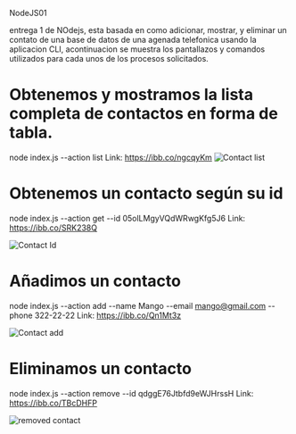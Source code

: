 NodeJS01 

entrega 1 de NOdejs, esta basada en como adicionar, mostrar, y eliminar un contato de una base de datos de una agenada telefonica usando la aplicacion CLI, acontinuacion se 
muestra los pantallazos y comandos utilizados para cada unos de los procesos solicitados.

# Obtenemos y mostramos la lista completa de contactos en forma de tabla.
node index.js --action list          Link: https://ibb.co/ngcqyKm
![Contact list](https://github.com/Alejandrolt/Nodejs01-main/assets/140465576/c5d7b71f-3aa2-4938-93f8-b52493b8253d)

# Obtenemos un contacto según su id
node index.js --action get --id 05olLMgyVQdWRwgKfg5J6   Link: https://ibb.co/SRK238Q

![Contact Id](https://github.com/Alejandrolt/Nodejs01-main/assets/140465576/71f54b1d-2a0e-4b8c-b19f-d9b760a5dcba)

# Añadimos un contacto
node index.js --action add --name Mango --email mango@gmail.com --phone 322-22-22   Link: https://ibb.co/Qn1Mt3z

![Contact add](https://github.com/Alejandrolt/Nodejs01-main/assets/140465576/e973fe29-c2a2-4462-8cf7-32ee96cde65d)

  
# Eliminamos un contacto
node index.js --action remove --id qdggE76Jtbfd9eWJHrssH   Link: https://ibb.co/TBcDHFP

![removed contact](https://github.com/Alejandrolt/Nodejs01-main/assets/140465576/2d233204-4550-485e-b41a-d9a054bd3062)











